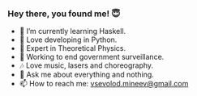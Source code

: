 ### Hey there, you found me! 😇
- 👾 I’m currently learning Haskell.
- 🐍 Love developing in Python.
- 🔭 Expert in Theoretical Physics.
- 🧿 Working to end government surveillance.
- 🎶 Love music, lasers and choreography.
- 💬 Ask me about everything and nothing.
- 📫 How to reach me: vsevolod.mineev@gmail.com
